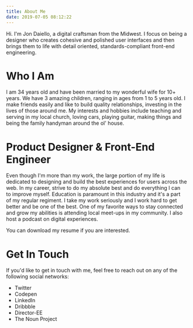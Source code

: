 ```yaml
---
title: About Me
date: 2019-07-05 08:12:22
---
```


Hi. I'm Jon Daiello, a digital craftsman from the Midwest. I focus on being a designer who creates cohesive and polished user interfaces and then brings them to life with detail oriented, standards-compliant front-end engineering.

# Who I Am

I am 34 years old and have been married to my wonderful wife for 10+ years. We have 3 amazing children, ranging in ages from 1 to 5 years old. I make friends easily and like to build quality relationships, investing in the lives of those around me. My interests and hobbies include teaching and serving in my local church, loving cars, playing guitar, making things and being the family handyman around the ol' house.

# Product Designer & Front-End Engineer

Even though I'm more than my work, the large portion of my life is dedicated to designing and build the best experiences for users across the web. In my career, strive to do my absolute best and do everything I can to improve myself. Education is paramount in this industry and it's a part of my regular regiment. I take my work seriously and I work hard to get better and be one of the best. One of my favorite ways to stay connected and grow my abilities is attending local meet-ups in my community. I also host a podcast on digital experiences.

You can download my resume if you are interested.

# Get In Touch

If you'd like to get in touch with me, feel free to reach out on any of the following social networks:

- Twitter
- Codepen
- LinkedIn
- Dribbble
- Director-EE
- The Noun Project
